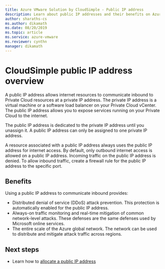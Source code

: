 ```yaml
---
title: Azure VMware Solution by CloudSimple - Public IP address  
description: Learn about public IP addresses and their benefits on Azure VMware Solution by CloudSimple 
author: sharaths-cs 
ms.author: dikamath 
ms.date: 08/20/2019 
ms.topic: article 
ms.service: azure-vmware
ms.reviewer: cynthn 
manager: dikamath 
---
```

# CloudSimple public IP address overview

A public IP address allows internet resources to communicate inbound to Private Cloud resources at a private IP address. The private IP address is a virtual machine or a software load balancer on your Private Cloud vCenter. The public IP address allows you to expose services running on your Private Cloud to the internet.

The public IP address is dedicated to the private IP address until you unassign it. A public IP address can only be assigned to one private IP address.

A resource associated with a public IP address always uses the public IP address for internet access. By default, only outbound internet access is allowed on a public IP address.  Incoming traffic on the public IP address is denied.  To allow inbound traffic, create a firewall rule for the public IP address to the specific port.

## Benefits

Using a public IP address to communicate inbound provides:

* Distributed denial of service (DDoS) attack prevention. This protection is automatically enabled for the public IP address.
* Always-on traffic monitoring and real-time mitigation of common network-level attacks. These defenses are the same defenses used by Microsoft online services.
* The entire scale of the Azure global network. The network can be used to distribute and mitigate attack traffic across regions.  

## Next steps

* Learn how to [allocate a public IP address](public-ips.md)